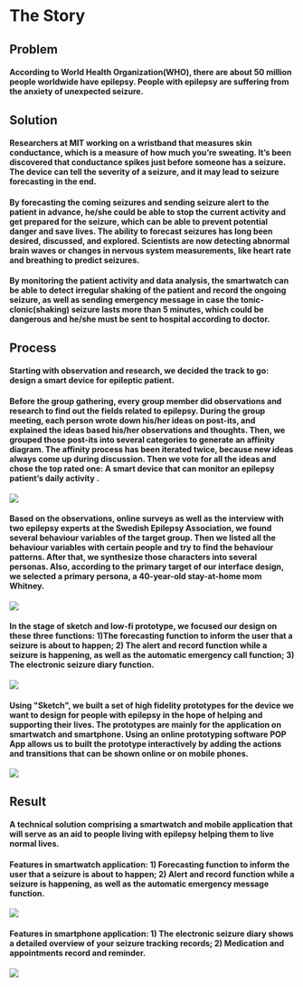 The Story
=========

Problem
-------

#### According to World Health Organization(WHO), there are about 50 million people worldwide have epilepsy. People with epilepsy are suffering from the anxiety of unexpected seizure.  

Solution
--------

#### Researchers at MIT working on a wristband that measures skin conductance, which is a measure of how much you’re sweating. It’s been discovered that conductance spikes just before someone has a seizure. The device can tell the severity of a seizure, and it may lead to seizure forecasting in the end.  

#### By forecasting the coming seizures and sending seizure alert to the patient in advance, he/she could be able to stop the current activity and get prepared for the seizure, which can be able to prevent potential danger and save lives. The ability to forecast seizures has long been desired, discussed, and explored. Scientists are now detecting abnormal brain waves or changes in nervous system measurements, like heart rate and breathing to predict seizures.  

#### By monitoring the patient activity and data analysis, the smartwatch can be able to detect irregular shaking of the patient and record the ongoing seizure, as well as sending emergency message in case the tonic-clonic(shaking) seizure lasts more than 5 minutes, which could be dangerous and he/she must be sent to hospital according to doctor.  

Process
-------

#### Starting with observation and research, we decided the track to go: design a smart device for epileptic patient.  

#### Before the group gathering, every group member did observations and research to find out the fields related to epilepsy. During the group meeting, each person wrote down his/her ideas on post-its, and explained the ideas based his/her observations and thoughts. Then, we grouped those post-its into several categories to generate an affinity diagram. The affinity process has been iterated twice, because new ideas always come up during discussion. Then we vote for all the ideas and chose the top rated one: A smart device that can monitor an epilepsy patient’s daily activity .  

![](https://raw.githubusercontent.com/yangzhihao519/site/master/src/images/portfolio/saw_process_brainstorming.png)

#### Based on the observations, online surveys as well as the interview with two epilepsy experts at the Swedish Epilepsy Association, we found several behaviour variables of the target group. Then we listed all the behaviour variables with certain people and try to find the behaviour patterns. After that, we synthesize those characters into several personas. Also, according to the primary target of our interface design, we selected a primary persona, a 40-year-old stay-at-home mom Whitney.  

![](https://raw.githubusercontent.com/yangzhihao519/site/master/src/images/portfolio/saw_process_persona.png)

#### In the stage of sketch and low-fi prototype, we focused our design on these three functions: 1)The forecasting function to inform the user that a seizure is about to happen; 2) The alert and record function while a seizure is happening, as well as the automatic emergency call function; 3) The electronic seizure diary function.  

![](https://raw.githubusercontent.com/yangzhihao519/site/master/src/images/portfolio/saw_process_sketch.png)

#### Using "Sketch", we built a set of high fidelity prototypes for the device we want to design for people with epilepsy in the hope of helping and supporting their lives. The prototypes are mainly for the application on smartwatch and smartphone. Using an online prototyping software POP App allows us to built the prototype interactively by adding the actions and transitions that can be shown online or on mobile phones.  

![](https://raw.githubusercontent.com/yangzhihao519/site/master/src/images/portfolio/saw_process_pop.png)

Result
------

#### A technical solution comprising a smartwatch and mobile application that will serve as an aid to people living with epilepsy helping them to live normal lives.  

#### Features in smartwatch application: 1) Forecasting function to inform the user that a seizure is about to happen; 2) Alert and record function while a seizure is happening, as well as the automatic emergency message function.  

![](https://raw.githubusercontent.com/yangzhihao519/site/master/src/images/portfolio/saw_result_smartwatch.png)

#### Features in smartphone application: 1) The electronic seizure diary shows a detailed overview of your seizure tracking records; 2) Medication and appointments record and reminder.  

![](https://raw.githubusercontent.com/yangzhihao519/site/master/src/images/portfolio/saw_result_smartphone.png)